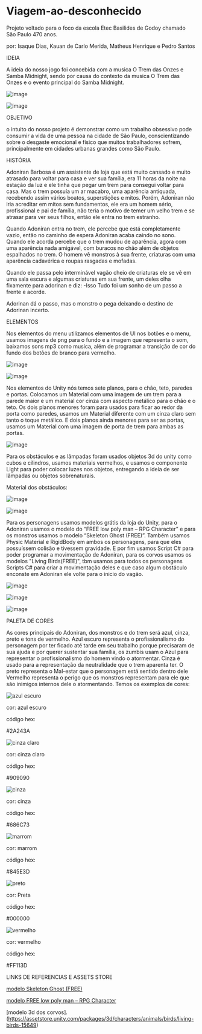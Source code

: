# Viagem-ao-desconhecido
Projeto voltado para o foco da escola Etec Basilides de Godoy chamado São Paulo 470 anos.

por: Isaque Dias, Kauan de Carlo Merida, Matheus Henrique e Pedro Santos

IDEIA

A ideia do nosso jogo foi concebida com a musica O Trem das Onzes e Samba Midnight, sendo por causa do contexto da musica O Trem das Onzes e o evento principal do Samba Midnight.

![image](https://github.com/user-attachments/assets/665e4b37-cf8b-4e63-bb22-e6ca4b3466f3)

![image](https://github.com/user-attachments/assets/ee19c53b-0a00-4edf-bbc7-741cdec630e2)

OBJETIVO

o intuito do nosso projeto é demonstrar como um trabalho obsessivo pode consumir a vida de uma pessoa na cidade de São Paulo, conscientizando sobre o desgaste emocional e físico que muitos trabalhadores sofrem, principalmente em cidades urbanas grandes como São Paulo.

HISTÓRIA

Adoniran Barbosa é um assistente de loja que está muito cansado e muito atrasado para voltar para casa e ver sua família, era 11 horas da noite na estação da luz e ele tinha que pegar um trem para consegui voltar para casa. Mas o trem possuía um ar macabro, uma aparência antiquada, recebendo assim vários boatos, superstições e mitos. Porém, Adoniran não iria acreditar em mitos sem fundamentos, ele era um homem sério, profissional e pai de família, não teria o motivo de temer um velho trem e se atrasar para ver seus filhos, então ele entra no trem estranho.

Quando Adoniran entra no trem, ele percebe que está completamente vazio, então no caminho de espera Adoniran acaba caindo no sono. Quando ele acorda percebe que o trem mudou de aparência, agora com uma aparência nada amigável, com buracos no chão além de objetos espalhados no trem. O homem vê monstros à sua frente, criaturas com uma aparência cadavérica e roupas rasgadas e mofadas. 

Quando ele passa pelo interminável vagão cheio de criaturas ele se vê em uma sala escura e algumas criaturas em sua frente, um deles olha fixamente para adorinan e diz: -Isso Tudo foi um sonho de um passo a frente e acorde. 

Adorinan dá o passo, mas o monstro o pega deixando o destino de Adorinan incerto.

ELEMENTOS

Nos elementos do menu utilizamos elementos de UI nos botões e o menu, usamos imagens de png para o fundo e a imagem que representa o som, baixamos sons mp3 como musica, além de programar a transição de cor do fundo dos botões de branco para vermelho.

![image](https://github.com/user-attachments/assets/026e3b89-d383-4237-bb93-c01dedb8685b)

![image](https://github.com/user-attachments/assets/56bf0155-c9d3-4adb-883f-946b377a81bd)

Nos elementos do Unity nós temos sete planos, para o chão, teto, paredes e portas. Colocamos um Material com uma imagem de um trem para a parede maior e um material cor cinza com aspecto metálico para o chão e o teto. Os dois planos menores foram para usados para ficar ao redor da porta como paredes, usamos um Material diferente com um cinza claro sem tanto o toque metálico. E dois planos ainda menores para ser as portas, usamos um Material com uma imagem de porta de trem para ambas as portas.

![image](https://github.com/user-attachments/assets/295c44da-c51c-40de-ac97-91b4ee0c0458)

Para os obstáculos e as lâmpadas foram usados objetos 3d do unity como cubos e cilindros, usamos materiais vermelhos, e usamos o componente Light para poder colocar luzes nos objetos, entregando a ideia de ser lâmpadas ou objetos sobrenaturais.

Material dos obstáculos:

![image](https://github.com/user-attachments/assets/0a276702-7f23-43be-8014-2375fb84f4cd)

![image](https://github.com/user-attachments/assets/88a4c749-9c68-4605-ba11-9751a74e9ec4)

Para os personagens usamos modelos grátis da loja do Unity, para o Adoniran usamos o modelo do “FREE low poly man – RPG Character” e para os monstros usamos o modelo “Skeleton Ghost (FREE)”. Também usamos Physic Material e RigidBody em ambos os personagens, para que eles possuíssem colisão e tivessem gravidade. E por fim usamos Script C# para poder programar a movimentação de Adoniran, para os corvos usamos os modelos "Living Birds(FREE)", tbm usamos para todos os personagens Scripts C# para criar a movimentação deles e que caso algum obstáculo enconste em Adoniran ele volte para o inicio do vagão.

![image](https://github.com/user-attachments/assets/949a09fa-8d25-4151-b17f-52a168399003)

![image](https://github.com/user-attachments/assets/497b0086-05e6-4129-8810-76501d9c46b1)

![image](https://github.com/user-attachments/assets/cdc90b13-f3d9-4b6e-8697-3c30f077f128)

PALETA DE CORES

As cores principais do Adoniran, dos monstros e do trem será azul, cinza, preto e tons de vermelho.
Azul escuro representa o profissionalismo do personagem por ter ficado até tarde em seu trabalho porque precisaram de sua ajuda e por querer sustentar sua família, os zumbis usam o Azul para representar o profissionalismo do homem vindo o atormentar. Cinza é usado para a representação da neutralidade que o trem aparenta ter. O preto representa o Mal-estar que o personagem está sentido dentro dele Vermelho representa o perigo que os monstros representam para ele que são inimigos internos dele o atormentando. Temos os exemplos de cores:

![azul escuro](https://github.com/user-attachments/assets/6748480e-eebb-4144-ada3-33d6ba18b121)

cor: azul escuro

código hex:

#2A243A

![cinza claro](https://github.com/user-attachments/assets/422bc3a9-5612-4571-9d5d-b8f719dd9575)

cor: cinza claro

código hex:

#909090

![cinza](https://github.com/user-attachments/assets/e068bd47-b24e-45cb-a6ee-d3bc42f17565)

cor: cinza

código hex:

#686C73

![marrom](https://github.com/user-attachments/assets/5c669ea0-c825-4346-acbe-29cc4976370d)

cor: marrom

código hex:

#845E3D

![preto](https://github.com/user-attachments/assets/a3a9d221-6e7f-4b53-974a-24c0e8da37e9)

cor: Preta

código hex:

#000000

![vermelho](https://github.com/user-attachments/assets/fbca5cf1-8197-4329-9422-885e7791cbfa)

cor: vermelho

código hex:

#FF113D

LINKS DE REFERENCIAS E ASSETS STORE

[modelo Skeleton Ghost (FREE)](https://assetstore.unity.com/packages/3d/characters/creatures/skeleton-ghost-free-226070)

[modelo FREE low poly man – RPG Character](https://assetstore.unity.com/packages/3d/characters/humanoids/fantasy/free-low-poly-human-rpg-character-219979)

[modelo 3d dos corvos].(https://assetstore.unity.com/packages/3d/characters/animals/birds/living-birds-15649)
